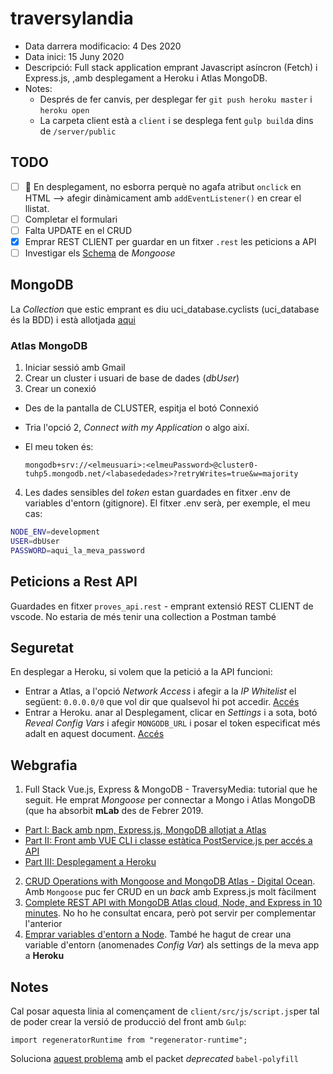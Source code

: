# traversylandia
- Data darrera modificacio: 4 Des 2020
- Data inici: 15 Juny 2020
- Descripció: Full stack application emprant Javascript asíncron (Fetch) i Express.js, ,amb desplegament a Heroku i Atlas MongoDB.
- Notes:
  - Després de fer canvis, per desplegar fer `git push heroku master` i `heroku open`
  - La carpeta client està a `client` i se desplega fent `gulp build`a dins de `/server/public`


## TODO
- [ ] :bug: En desplegament, no esborra perquè no agafa atribut `onclick` en HTML --> afegir dinàmicament amb `addEventListener()` en crear el llistat.
- [ ] Completar el formulari
- [ ] Falta UPDATE en el CRUD
- [x] Emprar REST CLIENT per guardar en un fitxer `.rest` les peticions a API
- [ ] Investigar els [Schema](https://mongoosejs.com/docs/guide.html#statics) de _Mongoose_

## MongoDB
La _Collection_ que estic emprant es diu uci_database.cyclists (uci_database és la BDD) i està allotjada [aqui](https://cloud.mongodb.com/)

### Atlas MongoDB
1. Iniciar sessió amb Gmail
2. Crear un cluster i usuari de base de dades (_dbUser_)
3. Crear un conexió
  - Des de la pantalla de CLUSTER, espitja el botó Connexió 
  - Tria l'opció 2, _Connect with my Application_ o algo així. 
  - El meu token és: 

    `mongodb+srv://<elmeusuari>:<elmeuPassword>@cluster0-tuhp5.mongodb.net/<labasededades>?retryWrites=true&w=majority`

4. Les dades sensibles del _token_ estan guardades en fitxer .env de variables d'entorn (gitignore). El fitxer .env serà, per exemple, el meu cas:
```bash
NODE_ENV=development
USER=dbUser
PASSWORD=aqui_la_meva_password
```

## Peticions a Rest API
Guardades  en fitxer `proves_api.rest` - emprant extensió REST CLIENT de vscode. No estaria de més tenir una collection a Postman també

## Seguretat 
En desplegar a Heroku, si volem que la petició a la API funcioni:
- Entrar a Atlas, a l'opció _Network Access_ i afegir a la _IP Whitelist_ el següent: `0.0.0.0/0` que vol dir que qualsevol hi pot accedir. [Accés](https://cloud.mongodb.com/v2/5ee9d0575a47887e5979df91#security/network/whitelist)
- Entrar a Heroku. anar al Desplegament, clicar en _Settings_ i a sota, botó _Reveal Config Vars_ i afegir `MONGODB_URL` i posar el token especificat més adalt en aquest document. [Accés](https://dashboard.heroku.com/apps/agile-retreat-26891/settings)

## Webgrafia

1. Full Stack Vue.js, Express & MongoDB - TraversyMedia: tutorial que he seguit. He emprat _Mongoose_ per connectar a Mongo i Atlas MongoDB (que ha absorbit **mLab** des de Febrer 2019.
  - [Part I: Back amb npm, Express.js, MongoDB allotjat a Atlas](https://www.youtube.com/watch?v=j55fHUJqtyw)
  - [Part II: Front amb VUE CLI i classe estàtica PostService.js per accés a API](https://www.youtube.com/watch?v=X-JZ-QPApUs&t=1s)
  - [Part III: Desplegament a Heroku](https://www.youtube.com/watch?v=W-b9KGwVECs)
2. [CRUD Operations with Mongoose and MongoDB Atlas - Digital Ocean](https://www.digitalocean.com/community/tutorials/nodejs-crud-operations-mongoose-mongodb-atlas). Amb `Mongoose` puc fer CRUD en un _back_ amb Express.js molt fàcilment
3. [Complete REST API with MongoDB Atlas cloud, Node, and Express in 10 minutes](https://dev.to/lenmorld/rest-api-with-mongodb-atlas-cloud-node-and-express-in-10-minutes-2ii1). No ho he consultat encara, però pot servir per complementar l'anterior
4. [Emprar variables d'entorn a Node](https://www.twilio.com/blog/working-with-environment-variables-in-node-js-html). També he hagut de crear una variable d'entorn (anomenades _Config Var_) als settings de la meva app a **Heroku**


## Notes

Cal posar aquesta linia al començament de `client/src/js/script.js`per tal de poder crear la versió de producció del front amb `Gulp`:

    import regeneratorRuntime from "regenerator-runtime";

Soluciona [aquest problema](https://stackoverflow.com/questions/33527653/babel-6-regeneratorruntime-is-not-defined) amb el packet _deprecated_ `babel-polyfill` 
  